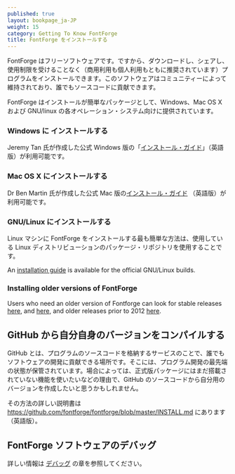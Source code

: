 ```yaml
---
published: true
layout: bookpage_ja-JP
weight: 15
category: Getting To Know FontForge
title: FontForge をインストールする
---
```


FontForge はフリーソフトウェアです。ですから、ダウンロードし、シェアし、使用制限を受けることなく（商用利用も個人利用もともに推奨されています）プログラムをインストールできます。このソフトウェアはコミュニティーによって維持されており、誰でもソースコードに貢献できます。

FontForge はインストールが簡単なパッケージとして、Windows、Mac OS X および GNU/linux の各オペレーション・システム向けに提供されています。

### Windows に インストールする

Jeremy Tan 氏が作成した公式 Windows 版の「[インストール・ガイド](https://fontforge.org/en-US/downloads/windows-dl/)」（英語版）が利用可能です。

### Mac OS X にインストールする

Dr Ben Martin 氏が作成した公式 Mac 版の[インストール・ガイド](https://fontforge.org/en-US/downloads/mac-dl/) （英語版）が利用可能です。

### GNU/Linux にインストールする

Linux マシンに FontForge をインストールする最も簡単な方法は、使用している Linux ディストリビューションのパッケージ・リポジトリを使用することです。

An [installation guide](http://fontforge.github.io/en-US/downloads/gnulinux/) is available for the official GNU/Linux builds.

### Installing older versions of FontForge

Users who need an older version of Fontforge can look for stable releases
[here](https://github.com/fontforge/fontforge/releases), and
[here](https://sourceforge.net/projects/fontforgebuilds/), and older releases prior to 2012
[here](http://sourceforge.net/projects/fontforge/files/fontforge-executables/).

## GitHub から自分自身のバージョンをコンパイルする

GitHub とは、プログラムのソースコードを格納するサービスのことで、誰でもソフトウェアの開発に貢献できる場所です。そこには、プログラム開発の最先端の状態が保管されています。場合によっては、正式版パッケージにはまだ搭載されていない機能を使いたいなどの理由で、GitHub のソースコードから自分用のバージョンを作成したいと思うかもしれません。

その方法の詳しい説明書は <https://github.com/fontforge/fontforge/blob/master/INSTALL.md> にあります（英語版）。

## FontForge ソフトウェアのデバッグ

詳しい情報は [デバッグ](../ja-JP/]When_Things_Go_Wrong_With_Fontforge_Itself.md) の章を参照してください。
